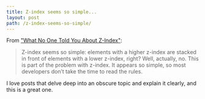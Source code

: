 ```yaml
---
title: Z-index seems so simple...
layout: post
path: /z-index-seems-so-simple/
---
```


From ["What No One Told You About Z-Index"](https://philipwalton.com/articles/what-no-one-told-you-about-z-index/):

> Z-index seems so simple: elements with a higher z-index are stacked in front of elements with a lower z-index, right? Well, actually, no. This is part of the problem with z-index. It appears so simple, so most developers don’t take the time to read the rules.

I love posts that delve deep into an obscure topic and explain it clearly, and this is a great one.
